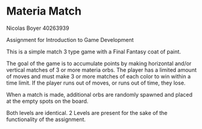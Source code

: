 # Materia Match

Nicolas Boyer
40263939

 Assignment for Introduction to Game Development

 This is a simple match 3 type game with a Final Fantasy coat of paint.

 The goal of the game is to accumulate points by making horizontal and/or vertical matches of 3 or more materia orbs.
 The player has a limited amount of moves and must make 3 or more matches of each color to win within a time limit.
 If the player runs out of moves, or runs out of time, they lose.

 When a match is made, additional orbs are randomly spawned and placed at the empty spots on the board.

 Both levels are identical. 2 Levels are present for the sake of the functionality of the assignment.




